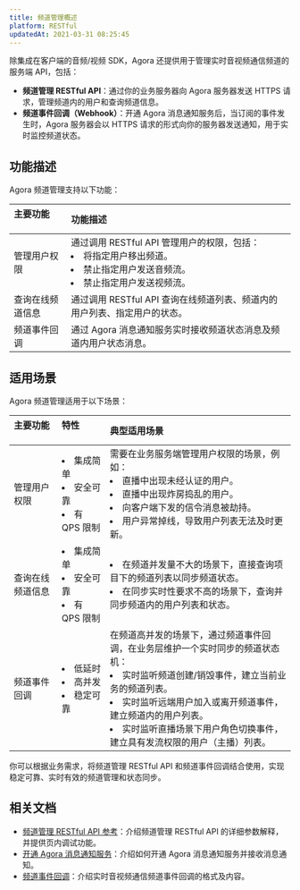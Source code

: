 ```yaml
---
title: 频道管理概述
platform: RESTful
updatedAt: 2021-03-31 08:25:45
---
```

除集成在客户端的音频/视频 SDK，Agora 还提供用于管理实时音视频通信频道的服务端 API，包括：

- **频道管理 RESTful API**：通过你的业务服务器向 Agora 服务器发送 HTTPS 请求，管理频道内的用户和查询频道信息。
- **频道事件回调（Webhook）**：开通 Agora 消息通知服务后，当订阅的事件发生时，Agora 服务器会以 HTTPS 请求的形式向你的服务器发送通知，用于实时监控频道状态。

## 功能描述

Agora 频道管理支持以下功能：

| 主要功能   &nbsp; &nbsp; &nbsp; &nbsp;      | 功能描述                                                     |
| :--------------- | :----------------------------------------------------------- |
| 管理用户权限     | 通过调用 RESTful API 管理用户的权限，包括：<li>将指定用户移出频道。<li>禁止指定用户发送音频流。<li>禁止指定用户发送视频流。 |
| 查询在线频道信息 | 通过调用 RESTful API 查询在线频道列表、频道内的用户列表、指定用户的状态。 |
| 频道事件回调     | 通过 Agora 消息通知服务实时接收频道状态消息及频道内用户状态消息。 |

## 适用场景

Agora 频道管理适用于以下场景：

| 主要功能  &nbsp; &nbsp; &nbsp;        | 特性 &nbsp; &nbsp; &nbsp; &nbsp; &nbsp; &nbsp;  &nbsp; &nbsp;                | 典型适用场景                                                 |
| :--------------- | :-------------------------- | :----------------------------------------------------------- |
| 管理用户权限     | <li>集成简单<li>安全可靠<li>有 QPS 限制 | 需要在业务服务端管理用户权限的场景，例如：<li>直播中出现未经认证的用户。<Li>直播中出现炸房捣乱的用户。<li>向客户端下发的信令消息被劫持。<li>用户异常掉线，导致用户列表无法及时更新。 |
| 查询在线频道信息 | <li>集成简单<li>安全可靠<li>有 QPS 限制 | <li>在频道并发量不大的场景下，直接查询项目下的频道列表以同步频道状态。<li>在同步实时性要求不高的场景下，查询并同步频道内的用户列表和状态。 |
| 频道事件回调     | <li>低延时<li>高并发<li>稳定可靠        | 在频道高并发的场景下，通过频道事件回调，在业务层维护一个实时同步的频道状态机：<li>实时监听频道创建/销毁事件，建立当前业务的频道列表。<li>实时监听远端用户加入或离开频道事件，建立频道内的用户列表。<li>实时监听直播场景下用户角色切换事件，建立具有发流权限的用户（主播）列表。 |

你可以根据业务需求，将频道管理 RESTful API 和频道事件回调结合使用，实现稳定可靠、实时有效的频道管理和状态同步。

## 相关文档

- [频道管理 RESTful API 参考](./cn/rtc/restfulapi)：介绍频道管理 RESTful API 的详细参数解释，并提供页内调试功能。
- [开通 Agora 消息通知服务](./cn/Voice/enable_webhook_ncs)：介绍如何开通 Agora 消息通知服务并接收消息通知。
- [频道事件回调](./cn/Voice/rtc_channel_event)：介绍实时音视频通信频道事件回调的格式及内容。